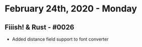 ---
---

# February 24th, 2020 - Monday


## Fiiish! & Rust - #0026
- Added distance field support to font converter
